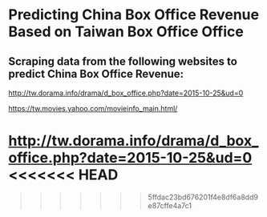 # Predicting China Box Office Revenue Based on Taiwan Box Office Office

## Scraping data from the following websites to predict China Box Office Revenue:

http://tw.dorama.info/drama/d_box_office.php?date=2015-10-25&ud=0

https://tw.movies.yahoo.com/movieinfo_main.html/

http://tw.dorama.info/drama/d_box_office.php?date=2015-10-25&ud=0
<<<<<<< HEAD
=======


>>>>>>> 5ffdac23bd676201f4e8df6a8dd9e87cffe4a7c1
